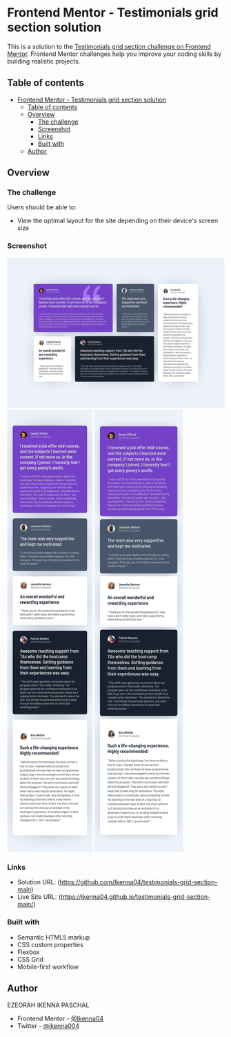 # Frontend Mentor - Testimonials grid section solution

This is a solution to the
[Testimonials grid section challenge on Frontend Mentor](https://www.frontendmentor.io/challenges/testimonials-grid-section-Nnw6J7Un7).
Frontend Mentor challenges help you improve your coding skills by building
realistic projects.

## Table of contents

- [Frontend Mentor - Testimonials grid section solution](#frontend-mentor---testimonials-grid-section-solution)
  - [Table of contents](#table-of-contents)
  - [Overview](#overview)
    - [The challenge](#the-challenge)
    - [Screenshot](#screenshot)
    - [Links](#links)
    - [Built with](#built-with)
  - [Author](#author)

## Overview

### The challenge

Users should be able to:

- View the optimal layout for the site depending on their device's screen size

### Screenshot

![](screen-shots/Screenshot%202024-05-27%20at%2001-47-00%20Testimonials%20Grid%20Section.png)
![](screen-shots/Screenshot%202024-05-27%20at%2001-47-16%20Testimonials%20Grid%20Section.png)
![](screen-shots/Screenshot%202024-05-27%20at%2001-47-31%20Testimonials%20Grid%20Section.png)

### Links

- Solution URL: (https://github.com/Ikenna04/testimonials-grid-section-main)
- Live Site URL: (https://ikenna04.github.io/testimonials-grid-section-main/)

### Built with

- Semantic HTML5 markup
- CSS custom properties
- Flexbox
- CSS Grid
- Mobile-first workflow

## Author

EZEORAH IKENNA PASCHAL

<!-- - Website - [Add your name here](https://www.your-site.com) -->

- Frontend Mentor - [@Ikenna04](https://www.frontendmentor.io/profile/Ikenna04)
- Twitter - [@ikenna004](https://www.twitter.com/ikenna004)
